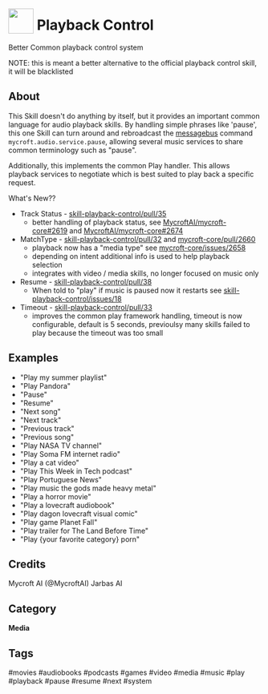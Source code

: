 # <img src='https://raw.githack.com/FortAwesome/Font-Awesome/master/svgs/solid/play.svg' card_color='#22a7f0' width='50' height='50' style='vertical-align:bottom'/> Playback Control
Better Common playback control system

NOTE: this is meant a better alternative to the official playback control skill, it will be blacklisted

## About
This Skill doesn't do anything by itself, but it provides an important common
language for audio playback skills.  By handling simple phrases like
'pause', this one Skill can turn around and rebroadcast the [messagebus](https://mycroft.ai/documentation/message-bus/)
command `mycroft.audio.service.pause`, allowing several music services to share
common terminology such as "pause".

Additionally, this implements the common Play handler.  This allows playback
services to negotiate which is best suited to play back a specific request.

What's New??
- Track Status - [skill-playback-control/pull/35](https://github.com/MycroftAI/skill-playback-control/pull/35)
    - better handling of playback status, see [MycroftAI/mycroft-core#2619](https://github.com/MycroftAI/mycroft-core/pull/2619) and [MycroftAI/mycroft-core#2674](https://github.com/MycroftAI/mycroft-core/pull/2674)
- MatchType - [skill-playback-control/pull/32](https://github.com/MycroftAI/skill-playback-control/pull/32) and [mycroft-core/pull/2660](https://github.com/MycroftAI/mycroft-core/pull/2660)
    - playback now has a "media type" see [mycroft-core/issues/2658](https://github.com/MycroftAI/mycroft-core/issues/2658)
    - depending on intent additional info is used to help playback selection
    - integrates with video / media skills, no longer focused on music only
- Resume - [skill-playback-control/pull/38](https://github.com/MycroftAI/skill-playback-control/pull/38)
    - When told to "play" if music is paused now it restarts see [skill-playback-control/issues/18](https://github.com/MycroftAI/skill-playback-control/issues/18)
- Timeout - [skill-playback-control/pull/33](https://github.com/MycroftAI/skill-playback-control/pull/33)
    - improves the common play framework handling, timeout is now configurable,
      default is 5 seconds, previoulsy many skills failed to play because 
      the timeout was too small


## Examples
* "Play my summer playlist"
* "Play Pandora"
* "Pause"
* "Resume"
* "Next song"
* "Next track"
* "Previous track"
* "Previous song"
* "Play NASA TV channel"
* "Play Soma FM internet radio"
* "Play a cat video"
* "Play This Week in Tech podcast"
* "Play Portuguese News"
* "Play music the gods made heavy metal"
* "Play a horror movie"
* "Play a lovecraft audiobook"
* "Play dagon lovecraft visual comic"
* "Play game Planet Fall"
* "Play trailer for The Land Before Time"
* "Play {your favorite category} porn"

## Credits
Mycroft AI (@MycroftAI)
Jarbas AI

## Category
**Media**

## Tags
#movies
#audiobooks
#podcasts
#games
#video
#media
#music
#play
#playback
#pause
#resume
#next
#system
